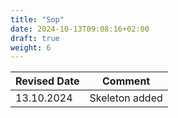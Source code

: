 ```yaml
---
title: "Sop"
date: 2024-10-13T09:08:16+02:00
draft: true
weight: 6
---
```


| Revised Date | Comment |
| ------------ | ------- |
| 13.10.2024   | Skeleton added | 

